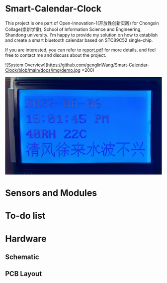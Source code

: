 # Smart-Calendar-Clock

This project is one part of Open-Innovation-1(开放性创新实践) for Chongxin Collage(崇新学堂), School of Information Science and Engineering, Shandong university. I'm happy to provide my solution on how to establish and create a smart bluetooth calendar based on STC89C52 single-chip.

If you are interested, you can refer to [report.pdf](https://github.com/genglinWang/Smart-Calendar-Clock/blob/main/Report.pdf) for more details, and feel free to contact me and discuss about the project.

![System Overview](https://github.com/genglinWang/Smart-Calendar-Clock/blob/main/docs/img/demo.jpg =200)

![System Overview](https://github.com/genglinWang/Smart-Calendar-Clock/blob/main/docs/img/demo1.jpg)


# Sensors and Modules

# To-do list

# Hardware

## Schematic

## PCB Layout





